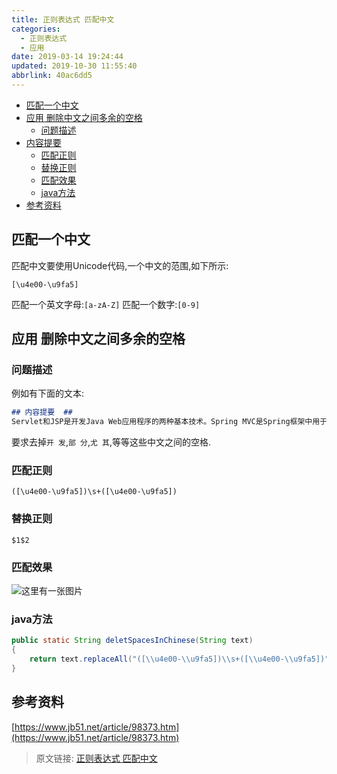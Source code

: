 ```yaml
---
title: 正则表达式 匹配中文
categories: 
  - 正则表达式
  - 应用
date: 2019-03-14 19:24:44
updated: 2019-10-30 11:55:40
abbrlink: 40ac6dd5
---
```

- [匹配一个中文](/blog/html/40ac6dd5/#匹配一个中文)
- [应用 删除中文之间多余的空格](/blog/html/40ac6dd5/#应用-删除中文之间多余的空格)
    - [问题描述](/blog/html/40ac6dd5/#问题描述)
- [内容提要](/blog/html/40ac6dd5/#内容提要)
    - [匹配正则](/blog/html/40ac6dd5/#匹配正则)
    - [替换正则](/blog/html/40ac6dd5/#替换正则)
    - [匹配效果](/blog/html/40ac6dd5/#匹配效果)
    - [java方法](/blog/html/40ac6dd5/#java方法)
- [参考资料](/blog/html/40ac6dd5/#参考资料)

<!--more-->
<script src="https://cdn.bootcss.com/jquery/3.4.0/jquery.slim.min.js"></script>
<script>$(document).ready(function () {$(".post-body > ul:nth-child(1)").hide();});</script>

<!--end-->
## 匹配一个中文 ##
匹配中文要使用Unicode代码,一个中文的范围,如下所示:
```regex
[\u4e00-\u9fa5]
```
匹配一个英文字母:`[a-zA-Z]`
匹配一个数字:`[0-9]`
## 应用 删除中文之间多余的空格 ##
### 问题描述 ###
例如有下面的文本:
```markdown
## 内容提要  ##
Servlet和JSP是开发Java Web应用程序的两种基本技术。Spring MVC是Spring框架中用于Web应用快速开 发的一个模块，是当今最流行的Web开发框架之一。 本书是Servlet、JSP和Spring MVC的学习指南。全书内容分为两个部分，第一部分主要介绍Servlet和JSP基础知识和技术，包括第1章至第15章；第2部分主要介绍Spring MVC，包括第16章至第24章。最后，附录部 分给出了Tomcat安装和配置指导，还介绍了Servlet and JSP注解以及SSL证书。 本书内容充实、讲解清晰，非常适合Web开发者尤 其是基于Java的Web应用开发者阅读。
```
要求去掉`开 发`,`部 分`,`尤 其`,等等这些中文之间的空格.
### 匹配正则 ###
```regex
([\u4e00-\u9fa5])\s+([\u4e00-\u9fa5])
```
### 替换正则 ###
```regex
$1$2
```
### 匹配效果 ###
![这里有一张图片](https://image-1257720033.cos.ap-shanghai.myqcloud.com/blog/regex/example/Chinese/1.png)
### java方法 ###
```java
public static String deletSpacesInChinese(String text)
{
	return text.replaceAll("([\\u4e00-\\u9fa5])\\s+([\\u4e00-\\u9fa5])", "$1$2");
}
```
## 参考资料 ##
[https://www.jb51.net/article/98373.htm](https://www.jb51.net/article/98373.htm)
>原文链接: [正则表达式 匹配中文](https://lanlan2017.github.io/blog/40ac6dd5/)